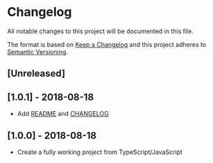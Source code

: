 # Changelog
All notable changes to this project will be documented in this file.

The format is based on [Keep a Changelog](http://keepachangelog.com/en/1.0.0/)
and this project adheres to [Semantic Versioning](http://semver.org/spec/v2.0.0.html).

## [Unreleased]

## [1.0.1] - 2018-08-18
- Add [README](README.md) and [CHANGELOG](CHANGELOG.md)

## [1.0.0] - 2018-08-18
- Create a fully working project from TypeScript/JavaScript